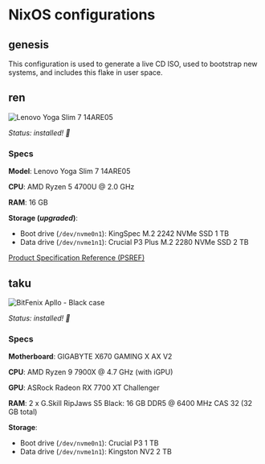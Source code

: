 # NixOS configurations

## genesis

This configuration is used to generate a live CD ISO, used to bootstrap new
systems, and includes this flake in user space.

## ren

![Lenovo Yoga Slim 7 14ARE05](https://gist.github.com/user-attachments/assets/7c4a9b44-d792-4e21-a548-aa6d6c42dd64)

*Status: installed! 🎉*

### Specs

**Model**: Lenovo Yoga Slim 7 14ARE05

**CPU**: AMD Ryzen 5 4700U @ 2.0 GHz

**RAM**: 16 GB

**Storage (*upgraded*)**:
 - Boot drive (`/dev/nvme0n1`): KingSpec M.2 2242 NVMe SSD 1 TB
 - Data drive (`/dev/nvme1n1`): Crucial P3 Plus M.2 2280 NVMe SSD 2 TB

[Product Specification Reference (PSREF)](https://psref.lenovo.com/syspool/Sys/PDF/Yoga/Yoga_Slim_7_14ARE05/Yoga_Slim_7_14ARE05_Spec.PDF)

## taku

![BitFenix Apllo - Black case](https://gist.github.com/user-attachments/assets/d339eba9-2885-4444-9833-f80499485003)

*Status: installed! 🎉*

### Specs

**Motherboard**: GIGABYTE X670 GAMING X AX V2

**CPU**: AMD Ryzen 9 7900X @ 4.7 GHz (with iGPU)

**GPU**: ASRock Radeon RX 7700 XT Challenger

**RAM**: 2 x G.Skill RipJaws S5 Black: 16 GB DDR5 @ 6400 MHz CAS 32 (32 GB total)

**Storage**:
 - Boot drive (`/dev/nvme0n1`): Crucial P3 1 TB
 - Data drive (`/dev/nvme1n1`): Kingston NV2 2 TB
